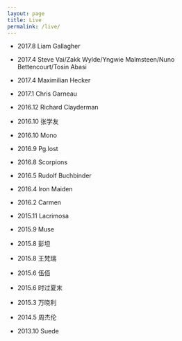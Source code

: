 ```yaml
---
layout: page
title: Live
permalink: /live/
---
```


* 2017.8 Liam Gallagher

* 2017.4 Steve Vai/Zakk Wylde/Yngwie Malmsteen/Nuno Bettencourt/Tosin Abasi

* 2017.4 Maximilian Hecker

* 2017.1 Chris Garneau

* 2016.12 Richard Clayderman

* 2016.10 张学友

* 2016.10 Mono

* 2016.9 Pg.lost

* 2016.8 Scorpions

* 2016.5 Rudolf Buchbinder

* 2016.4 Iron Maiden

* 2016.2 Carmen

* 2015.11 Lacrimosa

* 2015.9 Muse

* 2015.8 彭坦

* 2015.8 王梵瑞

* 2015.6 伍佰

* 2015.6 时过夏末

* 2015.3 万晓利

* 2014.5 周杰伦

* 2013.10 Suede
